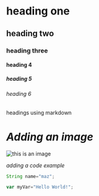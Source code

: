 # heading one
## heading two
### heading three
#### heading 4
##### heading 5
###### heading 6

headings using markdown
# _Adding an image_
![this is an image](https://octodex.github.com/images/yaktocat.png)

*adding a code example*

``` java
String name="maz";
```


``` javascript
var myVar="Hello World!";
```

